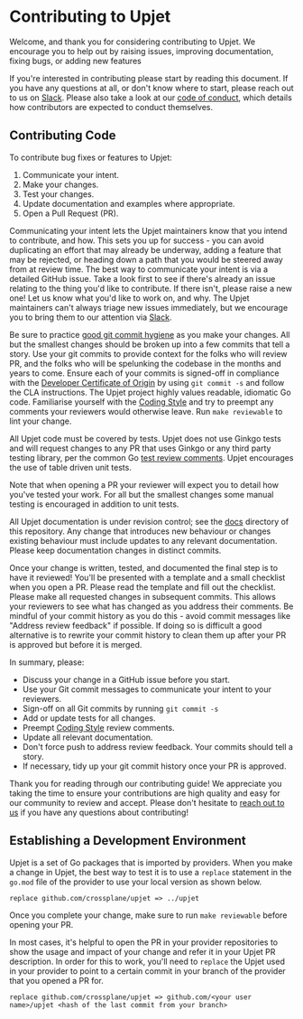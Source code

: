 <!--
SPDX-FileCopyrightText: 2023 The Crossplane Authors <https://crossplane.io>

SPDX-License-Identifier: CC-BY-4.0
-->

# Contributing to Upjet

Welcome, and thank you for considering contributing to Upjet. We encourage
you to help out by raising issues, improving documentation, fixing bugs, or
adding new features

If you're interested in contributing please start by reading this document. If
you have any questions at all, or don't know where to start, please reach out to
us on [Slack]. Please also take a look at our [code of conduct], which details
how contributors are expected to conduct themselves.

## Contributing Code

To contribute bug fixes or features to Upjet:

1. Communicate your intent.
1. Make your changes.
1. Test your changes.
1. Update documentation and examples where appropriate.
1. Open a Pull Request (PR).

Communicating your intent lets the Upjet maintainers know that you intend
to contribute, and how. This sets you up for success - you can avoid duplicating
an effort that may already be underway, adding a feature that may be rejected,
or heading down a path that you would be steered away from at review time. The
best way to communicate your intent is via a detailed GitHub issue. Take a look
first to see if there's already an issue relating to the thing you'd like to
contribute. If there isn't, please raise a new one! Let us know what you'd like
to work on, and why. The Upjet maintainers can't always triage new issues
immediately, but we encourage you to bring them to our attention via [Slack].

Be sure to practice [good git commit hygiene] as you make your changes. All but
the smallest changes should be broken up into a few commits that tell a story.
Use your git commits to provide context for the folks who will review PR, and
the folks who will be spelunking the codebase in the months and years to come.
Ensure each of your commits is signed-off in compliance with the [Developer
Certificate of Origin] by using `git commit -s` and follow the CLA instructions.
The Upjet project highly values readable, idiomatic Go code. Familiarise
yourself with the [Coding Style] and try to preempt any comments your reviewers
would otherwise leave. Run `make reviewable` to lint your change.

All Upjet code must be covered by tests. Upjet does not use Ginkgo tests and
will request changes to any PR that uses Ginkgo or any third party testing
library, per the common Go [test review comments]. Upjet encourages the use
of table driven unit tests.

Note that when opening a PR your reviewer will expect you to detail how you've
tested your work. For all but the smallest changes some manual testing is
encouraged in addition to unit tests.

All Upjet documentation is under revision control; see the [docs] directory
of this repository. Any change that introduces new behaviour or changes existing
behaviour must include updates to any relevant documentation. Please keep
documentation changes in distinct commits.

Once your change is written, tested, and documented the final step is to have it
reviewed! You'll be presented with a template and a small checklist when you
open a PR. Please read the template and fill out the checklist. Please make all
requested changes in subsequent commits. This allows your reviewers to see what
has changed as you address their comments. Be mindful of  your commit history as
you do this - avoid commit messages like "Address review feedback" if possible.
If doing so is difficult a good alternative is to rewrite your commit history to
clean them up after your PR is approved but before it is merged.

In summary, please:

* Discuss your change in a GitHub issue before you start.
* Use your Git commit messages to communicate your intent to your reviewers.
* Sign-off on all Git commits by running `git commit -s`
* Add or update tests for all changes.
* Preempt [Coding Style] review comments.
* Update all relevant documentation.
* Don't force push to address review feedback. Your commits should tell a story.
* If necessary, tidy up your git commit history once your PR is approved.

Thank you for reading through our contributing guide! We appreciate you taking
the time to ensure your contributions are high quality and easy for our
community to review and accept. Please don't hesitate to [reach out to
us][Slack] if you have any questions about contributing!

## Establishing a Development Environment

Upjet is a set of Go packages that is imported by providers. When you make a
change in Upjet, the best way to test it is to use a `replace` statement in the
`go.mod` file of the provider to use your local version as shown below.

```
replace github.com/crossplane/upjet => ../upjet
```

Once you complete your change, make sure to run `make reviewable` before opening
your PR.

In most cases, it's helpful to open the PR in your provider repositories to
show the usage and impact of your change and refer it in your Upjet PR
description. In order for this to work, you'll need to `replace` the Upjet used
in your provider to point to a certain commit in your branch of the provider that
you opened a PR for.

```
replace github.com/crossplane/upjet => github.com/<your user name>/upjet <hash of the last commit from your branch>
```

[Slack]: https://crossplane.slack.com/archives/C01TRKD4623
[code of conduct]: https://github.com/cncf/foundation/blob/main/code-of-conduct.md
[good git commit hygiene]: https://www.futurelearn.com/info/blog/telling-stories-with-your-git-history
[Developer Certificate of Origin]: https://github.com/apps/dco
[test review comments]: https://github.com/golang/go/wiki/TestComments
[docs]: docs/
[Coding Style]: https://github.com/crossplane/crossplane/blob/main/CONTRIBUTING.md#coding-style
